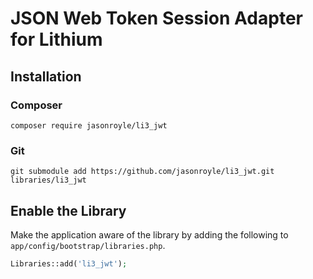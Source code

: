 # JSON Web Token Session Adapter for Lithium

## Installation

### Composer

```
composer require jasonroyle/li3_jwt
```

### Git

```
git submodule add https://github.com/jasonroyle/li3_jwt.git libraries/li3_jwt
```

## Enable the Library

Make the application aware of the library by adding the following to `app/config/bootstrap/libraries.php`.

```php
Libraries::add('li3_jwt');
```

